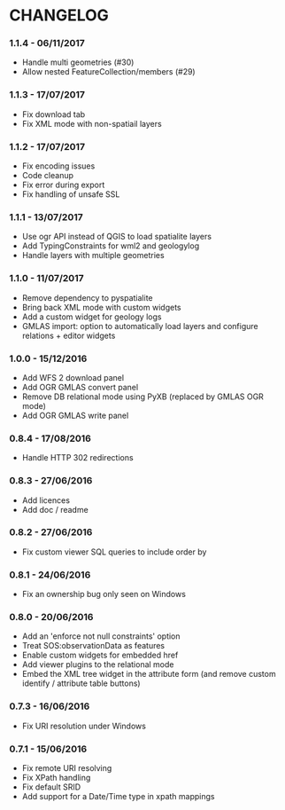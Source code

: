 # CHANGELOG

### 1.1.4 - 06/11/2017

- Handle multi geometries (#30)
- Allow nested FeatureCollection/members (#29)

### 1.1.3 - 17/07/2017

- Fix download tab
- Fix XML mode with non-spatiail layers

### 1.1.2 - 17/07/2017

- Fix encoding issues
- Code cleanup
- Fix error during export
- Fix handling of unsafe SSL

### 1.1.1 - 13/07/2017

- Use ogr API instead of QGIS to load spatialite layers
- Add TypingConstraints for wml2 and geologylog
- Handle layers with multiple geometries

### 1.1.0 - 11/07/2017

- Remove dependency to pyspatialite
- Bring back XML mode with custom widgets
- Add a custom widget for geology logs
- GMLAS import: option to automatically load layers and configure relations + editor widgets

### 1.0.0 - 15/12/2016

- Add WFS 2 download panel
- Add OGR GMLAS convert panel
- Remove DB relational mode using PyXB (replaced by GMLAS OGR mode)
- Add OGR GMLAS write panel

### 0.8.4 - 17/08/2016

- Handle HTTP 302 redirections

### 0.8.3 - 27/06/2016

- Add licences
- Add doc / readme

### 0.8.2 - 27/06/2016

- Fix custom viewer SQL queries to include order by

### 0.8.1 - 24/06/2016

- Fix an ownership bug only seen on Windows

### 0.8.0 - 20/06/2016

- Add an 'enforce not null constraints' option
- Treat SOS:observationData as features
- Enable custom widgets for embedded href
- Add viewer plugins to the relational mode
- Embed the XML tree widget in the attribute form (and remove custom identify / attribute table buttons)

### 0.7.3 - 16/06/2016

- Fix URI resolution under Windows

### 0.7.1 - 15/06/2016

- Fix remote URI resolving
- Fix XPath handling
- Fix default SRID
- Add support for a Date/Time type in xpath mappings
